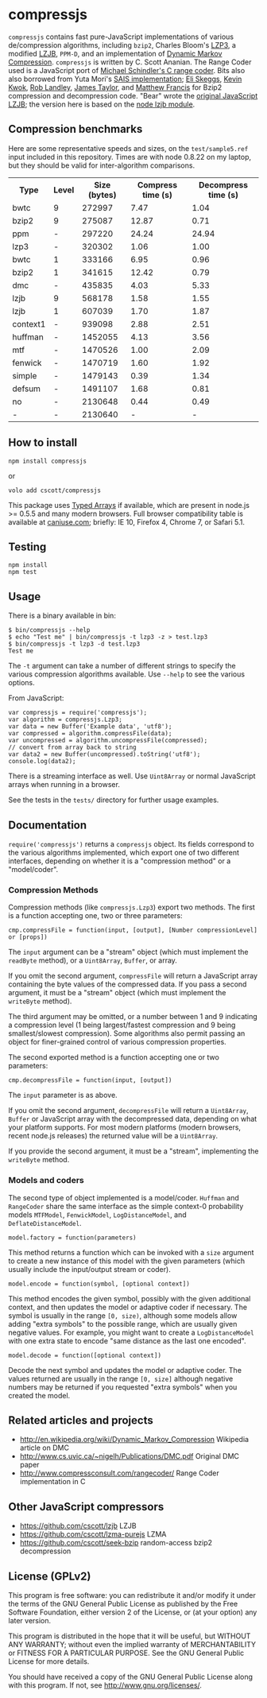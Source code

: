 # compressjs

`compressjs` contains fast pure-JavaScript implementations of various
de/compression algorithms, including `bzip2`, Charles Bloom's
[LZP3](http://www.cbloom.com/papers/lzp.pdf),
a modified
[LZJB](http://en.wikipedia.org/wiki/LZJB),
`PPM-D`, and an implementation of
[Dynamic Markov Compression](http://en.wikipedia.org/wiki/Dynamic_Markov_Compression).
`compressjs` is written by C. Scott Ananian.
The Range Coder used is a JavaScript port of
[Michael Schindler's C range coder](http://www.compressconsult.com/rangecoder).
Bits also also borrowed from Yuta Mori's
[SAIS implementation](https://sites.google.com/site/yuta256/sais);
[Eli Skeggs](https://github.com/skeggse/node-bzip),
[Kevin Kwok](https://github.com/antimatter15/bzip2.js),
[Rob Landley](http://www.landley.net/code/bunzip-4.1.c),
[James Taylor](https://bitbucket.org/james_taylor/seek-bzip2/),
and [Matthew Francis](https://code.google.com/p/jbzip2)
for Bzip2 compression and decompression code.
"Bear" wrote the [original JavaScript LZJB](https://code.google.com/p/jslzjb/);
the version here is based on the
[node lzjb module](https://github.com/cscott/lzjb).

## Compression benchmarks
Here are some representative speeds and sizes, on the `test/sample5.ref` input
included in this repository.  Times are with node 0.8.22 on my laptop, but
they should be valid for inter-algorithm comparisons.

<table>
<tr><th>Type</th><th>Level</th><th>Size (bytes)</th><th>Compress time (s)</th><th>Decompress time (s)</th></tr>
<tr><td>bwtc    </td><td>9</td><td> 272997</td><td> 7.47</td><td> 1.04</td></tr>
<tr><td>bzip2   </td><td>9</td><td> 275087</td><td>12.87</td><td> 0.71</td></tr>
<tr><td>ppm     </td><td>-</td><td> 297220</td><td>24.24</td><td>24.94</td></tr>
<tr><td>lzp3    </td><td>-</td><td> 320302</td><td> 1.06</td><td> 1.00</td></tr>
<tr><td>bwtc    </td><td>1</td><td> 333166</td><td> 6.95</td><td> 0.96</td></tr>
<tr><td>bzip2   </td><td>1</td><td> 341615</td><td>12.42</td><td> 0.79</td></tr>
<tr><td>dmc     </td><td>-</td><td> 435835</td><td> 4.03</td><td> 5.33</td></tr>
<tr><td>lzjb    </td><td>9</td><td> 568178</td><td> 1.58</td><td> 1.55</td></tr>
<tr><td>lzjb    </td><td>1</td><td> 607039</td><td> 1.70</td><td> 1.87</td></tr>
<tr><td>context1</td><td>-</td><td> 939098</td><td> 2.88</td><td> 2.51</td></tr>
<tr><td>huffman </td><td>-</td><td>1452055</td><td> 4.13</td><td> 3.56</td></tr>
<tr><td>mtf     </td><td>-</td><td>1470526</td><td> 1.00</td><td> 2.09</td></tr>
<tr><td>fenwick </td><td>-</td><td>1470719</td><td> 1.60</td><td> 1.92</td></tr>
<tr><td>simple  </td><td>-</td><td>1479143</td><td> 0.39</td><td> 1.34</td></tr>
<tr><td>defsum  </td><td>-</td><td>1491107</td><td> 1.68</td><td> 0.81</td></tr>
<tr><td>no      </td><td>-</td><td>2130648</td><td> 0.44</td><td> 0.49</td></tr>
<tr><td>-       </td><td>-</td><td>2130640</td><td>-    </td><td>-    </td></tr>
</table>

## How to install

```
npm install compressjs
```
or
```
volo add cscott/compressjs
```

This package uses
[Typed Arrays](https://developer.mozilla.org/en-US/docs/JavaScript/Typed_arrays)
if available, which are present in node.js >= 0.5.5 and many modern
browsers.  Full browser compatibility table
is available at [caniuse.com](http://caniuse.com/typedarrays); briefly:
IE 10, Firefox 4, Chrome 7, or Safari 5.1.

## Testing

```
npm install
npm test
```

## Usage

There is a binary available in bin:
```
$ bin/compressjs --help
$ echo "Test me" | bin/compressjs -t lzp3 -z > test.lzp3
$ bin/compressjs -t lzp3 -d test.lzp3
Test me
```

The `-t` argument can take a number of different strings to specify
the various compression algorithms available.  Use `--help` to see
the various options.

From JavaScript:
```
var compressjs = require('compressjs');
var algorithm = compressjs.Lzp3;
var data = new Buffer('Example data', 'utf8');
var compressed = algorithm.compressFile(data);
var uncompressed = algorithm.uncompressFile(compressed);
// convert from array back to string
var data2 = new Buffer(uncompressed).toString('utf8');
console.log(data2);
```
There is a streaming interface as well.  Use `Uint8Array` or normal
JavaScript arrays when running in a browser.

See the tests in the `tests/` directory for further usage examples.

## Documentation

`require('compressjs')` returns a `compressjs` object.  Its fields
correspond to the various algorithms implemented, which export one of
two different interfaces, depending on whether it is a "compression
method" or a "model/coder".

### Compression Methods
Compression methods (like `compressjs.Lzp3`) export two methods.
The first is a function accepting one, two or three parameters:

`cmp.compressFile = function(input, [output], [Number compressionLevel] or [props])`

The `input` argument can be a "stream" object (which must implement the
`readByte` method), or a `Uint8Array`, `Buffer`, or array.

If you omit the second argument, `compressFile` will return a JavaScript
array containing the byte values of the compressed data.  If you pass
a second argument, it must be a "stream" object (which must implement the
`writeByte` method).

The third argument may be omitted, or a number between 1 and 9 indicating
a compression level (1 being largest/fastest compression and 9 being
smallest/slowest compression).  Some algorithms also permit passing
an object for finer-grained control of various compression properties.

The second exported method is a function accepting one or two parameters:

`cmp.decompressFile = function(input, [output])`

The `input` parameter is as above.

If you omit the second argument, `decompressFile` will return a
`Uint8Array`, `Buffer` or JavaScript array with the decompressed
data, depending on what your platform supports.  For most modern
platforms (modern browsers, recent node.js releases) the returned
value will be a `Uint8Array`.

If you provide the second argument, it must be a "stream", implementing
the `writeByte` method.

### Models and coders

The second type of object implemented is a model/coder.  `Huffman` and
`RangeCoder` share the same interface as the simple context-0 probability
models `MTFModel`, `FenwickModel`, `LogDistanceModel`, and
`DeflateDistanceModel`.

`model.factory = function(parameters)`

This method returns a function which can be invoked with a `size` argument to
create a new instance of this model with the given parameters (which usually
include the input/output stream or coder).

`model.encode = function(symbol, [optional context])`

This method encodes the given symbol, possibly with the given additional
context, and then updates the model or adaptive coder if necessary.
The symbol is usually in the range `[0, size)`, although some
models allow adding "extra symbols" to the possible range, which are
usually given negative values.  For example, you might want to create a
`LogDistanceModel` with one extra state to encode "same distance as the
last one encoded".

`model.decode = function([optional context])`

Decode the next symbol and updates the model or adaptive coder.
The values returned are usually in the range `[0, size]` although
negative numbers may be returned if you requested "extra symbols" when
you created the model.

## Related articles and projects

* http://en.wikipedia.org/wiki/Dynamic_Markov_Compression Wikipedia article on DMC
* http://www.cs.uvic.ca/~nigelh/Publications/DMC.pdf Original DMC paper
* http://www.compressconsult.com/rangecoder/ Range Coder implementation in C

## Other JavaScript compressors

* https://github.com/cscott/lzjb LZJB
* https://github.com/cscott/lzma-purejs LZMA
* https://github.com/cscott/seek-bzip random-access bzip2 decompression

## License (GPLv2)

This program is free software: you can redistribute it and/or modify
it under the terms of the GNU General Public License as published by
the Free Software Foundation, either version 2 of the License, or
(at your option) any later version.

This program is distributed in the hope that it will be useful,
but WITHOUT ANY WARRANTY; without even the implied warranty of
MERCHANTABILITY or FITNESS FOR A PARTICULAR PURPOSE.  See the
GNU General Public License for more details.

You should have received a copy of the GNU General Public License
along with this program.  If not, see http://www.gnu.org/licenses/.
